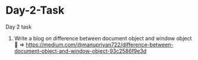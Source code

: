 # Day-2-Task

Day 2 task

1. Write a blog on difference between document object and window object 🔗 => https://medium.com/@manupriyan722/difference-between-document-object-and-window-object-93c2586f9e3d
